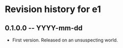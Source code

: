# Revision history for e1

## 0.1.0.0 -- YYYY-mm-dd

* First version. Released on an unsuspecting world.
